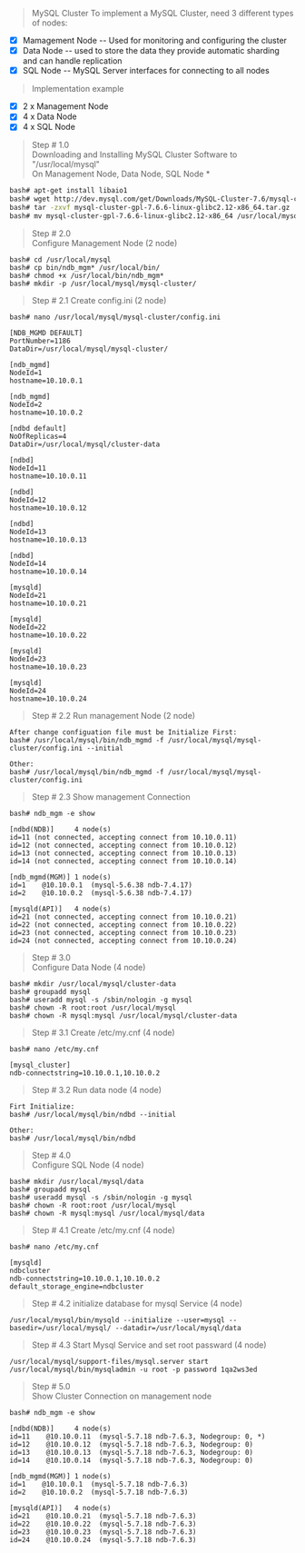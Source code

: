 >MySQL Cluster
To implement a MySQL Cluster, need 3 different types of nodes:
- [x] Mamagement Node -- Used for monitoring and configuring the cluster
- [x] Data Node -- used to store the data they provide automatic sharding and can handle replication
- [x] SQL Node -- MySQL Server interfaces for connecting to all nodes

> Implementation example
  - [x] 2 x Management Node
  - [x] 4 x Data Node
  - [x] 4 x SQL Node
  
>Step # 1.0 <br />
Downloading and Installing MySQL Cluster Software to "/usr/local/mysql" <br />
On Management Node, Data Node, SQL Node *
```bash
bash# apt-get install libaio1
bash# wget http://dev.mysql.com/get/Downloads/MySQL-Cluster-7.6/mysql-cluster-gpl-7.6.6-linux-glibc2.12-x86_64.tar.gz
bash# tar -zxvf mysql-cluster-gpl-7.6.6-linux-glibc2.12-x86_64.tar.gz
bash# mv mysql-cluster-gpl-7.6.6-linux-glibc2.12-x86_64 /usr/local/mysql
```
>Step # 2.0 <br />
Configure Management Node (2 node)
```
bash# cd /usr/local/mysql
bash# cp bin/ndb_mgm* /usr/local/bin/
bash# chmod +x /usr/local/bin/ndb_mgm*
bash# mkdir -p /usr/local/mysql/mysql-cluster/
```
>Step # 2.1 Create config.ini (2 node)
```
bash# nano /usr/local/mysql/mysql-cluster/config.ini

[NDB_MGMD DEFAULT]
PortNumber=1186
DataDir=/usr/local/mysql/mysql-cluster/

[ndb_mgmd]
NodeId=1
hostname=10.10.0.1

[ndb_mgmd]
NodeId=2
hostname=10.10.0.2

[ndbd default]
NoOfReplicas=4
DataDir=/usr/local/mysql/cluster-data

[ndbd]
NodeId=11
hostname=10.10.0.11
   
[ndbd]
NodeId=12
hostname=10.10.0.12
   
[ndbd]
NodeId=13
hostname=10.10.0.13

[ndbd]
NodeId=14
hostname=10.10.0.14
   
[mysqld]
NodeId=21
hostname=10.10.0.21
   
[mysqld]
NodeId=22
hostname=10.10.0.22

[mysqld]
NodeId=23
hostname=10.10.0.23
   
[mysqld]
NodeId=24
hostname=10.10.0.24

```
> Step # 2.2 Run management Node (2 node)
```Shell
After change configuation file must be Initialize First:
bash# /usr/local/mysql/bin/ndb_mgmd -f /usr/local/mysql/mysql-cluster/config.ini --initial

Other:
bash# /usr/local/mysql/bin/ndb_mgmd -f /usr/local/mysql/mysql-cluster/config.ini
```
> Step # 2.3 Show management Connection
```
bash# ndb_mgm -e show

[ndbd(NDB)]     4 node(s)
id=11 (not connected, accepting connect from 10.10.0.11)
id=12 (not connected, accepting connect from 10.10.0.12)
id=13 (not connected, accepting connect from 10.10.0.13)
id=14 (not connected, accepting connect from 10.10.0.14)

[ndb_mgmd(MGM)] 1 node(s)
id=1    @10.10.0.1  (mysql-5.6.38 ndb-7.4.17)
id=2    @10.10.0.2  (mysql-5.6.38 ndb-7.4.17)

[mysqld(API)]   4 node(s)
id=21 (not connected, accepting connect from 10.10.0.21)
id=22 (not connected, accepting connect from 10.10.0.22)
id=23 (not connected, accepting connect from 10.10.0.23)
id=24 (not connected, accepting connect from 10.10.0.24)

```
>Step # 3.0 <br />
Configure Data Node (4 node)
```
bash# mkdir /usr/local/mysql/cluster-data
bash# groupadd mysql
bash# useradd mysql -s /sbin/nologin -g mysql
bash# chown -R root:root /usr/local/mysql
bash# chown -R mysql:mysql /usr/local/mysql/cluster-data
```
>Step # 3.1 Create /etc/my.cnf (4 node)
```
bash# nano /etc/my.cnf

[mysql_cluster]
ndb-connectstring=10.10.0.1,10.10.0.2
```
>Step # 3.2 Run data node (4 node)
```
Firt Initialize:
bash# /usr/local/mysql/bin/ndbd --initial

Other:
bash# /usr/local/mysql/bin/ndbd
```
> Step # 4.0 <br />
Configure SQL Node (4 node)
```
bash# mkdir /usr/local/mysql/data
bash# groupadd mysql
bash# useradd mysql -s /sbin/nologin -g mysql
bash# chown -R root:root /usr/local/mysql
bash# chown -R mysql:mysql /usr/local/mysql/data
```
>Step # 4.1 Create /etc/my.cnf (4 node)
```
bash# nano /etc/my.cnf

[mysqld]
ndbcluster
ndb-connectstring=10.10.0.1,10.10.0.2
default_storage_engine=ndbcluster

```
>Step # 4.2 initialize database for mysql Service (4 node)
```
/usr/local/mysql/bin/mysqld --initialize --user=mysql --basedir=/usr/local/mysql/ --datadir=/usr/local/mysql/data
```
>Step # 4.3 Start Mysql Service and set root passward (4 node)
```
/usr/local/mysql/support-files/mysql.server start
/usr/local/mysql/bin/mysqladmin -u root -p password 1qa2ws3ed
```
>Step # 5.0 <br />
>Show Cluster Connection on management node
```
bash# ndb_mgm -e show

[ndbd(NDB)]     4 node(s)
id=11    @10.10.0.11  (mysql-5.7.18 ndb-7.6.3, Nodegroup: 0, *)
id=12    @10.10.0.12  (mysql-5.7.18 ndb-7.6.3, Nodegroup: 0)
id=13    @10.10.0.13  (mysql-5.7.18 ndb-7.6.3, Nodegroup: 0)
id=14    @10.10.0.14  (mysql-5.7.18 ndb-7.6.3, Nodegroup: 0)

[ndb_mgmd(MGM)] 1 node(s)
id=1    @10.10.0.1  (mysql-5.7.18 ndb-7.6.3)
id=2    @10.10.0.2  (mysql-5.7.18 ndb-7.6.3)

[mysqld(API)]   4 node(s)
id=21    @10.10.0.21  (mysql-5.7.18 ndb-7.6.3)
id=22    @10.10.0.22  (mysql-5.7.18 ndb-7.6.3)
id=23    @10.10.0.23  (mysql-5.7.18 ndb-7.6.3)
id=24    @10.10.0.24  (mysql-5.7.18 ndb-7.6.3)
```
